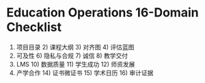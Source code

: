 # Education Operations 16-Domain Checklist

1. 项目目录 2) 课程大纲 3) 对齐图 4) 评估蓝图
2. 可及性 6) 隐私与合规 7) 诚信 8) 教学交付
3. LMS 10) 数据质量 11) 学生成功 12) 师资发展
4. 产学合作 14) 证书微证书 15) 学术日历 16) 审计证据
